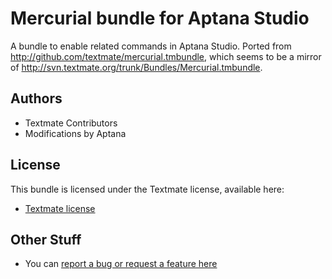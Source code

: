 # Mercurial bundle for Aptana Studio

A bundle to enable related commands in Aptana Studio. Ported from http://github.com/textmate/mercurial.tmbundle, which seems to be a mirror of http://svn.textmate.org/trunk/Bundles/Mercurial.tmbundle.

## Authors

* Textmate Contributors
* Modifications by Aptana

## License

This bundle is licensed under the Textmate license, available here:

* [Textmate license](http://svn.textmate.org/trunk/LICENSE)

## Other Stuff

* You can [report a bug or request a feature here](http://github.com/aptana/math.ruble/issues)